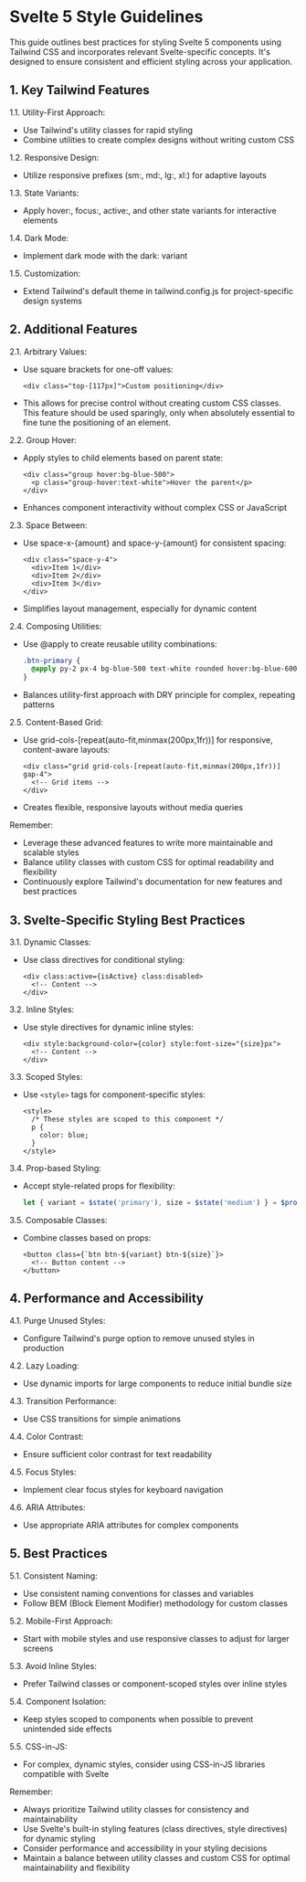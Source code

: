 # Svelte 5 Style Guidelines

This guide outlines best practices for styling Svelte 5 components using Tailwind CSS and incorporates relevant Svelte-specific concepts. It's designed to ensure consistent and efficient styling across your application.

## 1. Key Tailwind Features

1.1. Utility-First Approach:
- Use Tailwind's utility classes for rapid styling
- Combine utilities to create complex designs without writing custom CSS

1.2. Responsive Design:
- Utilize responsive prefixes (sm:, md:, lg:, xl:) for adaptive layouts

1.3. State Variants:
- Apply hover:, focus:, active:, and other state variants for interactive elements

1.4. Dark Mode:
- Implement dark mode with the dark: variant

1.5. Customization:
- Extend Tailwind's default theme in tailwind.config.js for project-specific design systems

## 2. Additional Features

2.1. Arbitrary Values:
- Use square brackets for one-off values:
  ```svelte
  <div class="top-[117px]">Custom positioning</div>
  ```
- This allows for precise control without creating custom CSS classes. This feature should be used sparingly, only when absolutely essential to fine tune the positioning of an element.

2.2. Group Hover:
- Apply styles to child elements based on parent state:
  ```svelte
  <div class="group hover:bg-blue-500">
    <p class="group-hover:text-white">Hover the parent</p>
  </div>
  ```
- Enhances component interactivity without complex CSS or JavaScript

2.3. Space Between:
- Use space-x-{amount} and space-y-{amount} for consistent spacing:
  ```svelte
  <div class="space-y-4">
    <div>Item 1</div>
    <div>Item 2</div>
    <div>Item 3</div>
  </div>
  ```
- Simplifies layout management, especially for dynamic content

2.4. Composing Utilities:
- Use @apply to create reusable utility combinations:
  ```css
  .btn-primary {
    @apply py-2 px-4 bg-blue-500 text-white rounded hover:bg-blue-600 transition duration-200;
  }
  ```
- Balances utility-first approach with DRY principle for complex, repeating patterns

2.5. Content-Based Grid:
- Use grid-cols-[repeat(auto-fit,minmax(200px,1fr))] for responsive, content-aware layouts:
  ```svelte
  <div class="grid grid-cols-[repeat(auto-fit,minmax(200px,1fr))] gap-4">
    <!-- Grid items -->
  </div>
  ```
- Creates flexible, responsive layouts without media queries

Remember:
- Leverage these advanced features to write more maintainable and scalable styles
- Balance utility classes with custom CSS for optimal readability and flexibility
- Continuously explore Tailwind's documentation for new features and best practices

## 3. Svelte-Specific Styling Best Practices

3.1. Dynamic Classes:
- Use class directives for conditional styling:
  ```svelte
  <div class:active={isActive} class:disabled>
    <!-- Content -->
  </div>
  ```

3.2. Inline Styles:
- Use style directives for dynamic inline styles:
  ```svelte
  <div style:background-color={color} style:font-size="{size}px">
    <!-- Content -->
  </div>
  ```

3.3. Scoped Styles:
- Use `<style>` tags for component-specific styles:
  ```svelte
  <style>
    /* These styles are scoped to this component */
    p {
      color: blue;
    }
  </style>
  ```

3.4. Prop-based Styling:
- Accept style-related props for flexibility:
  ```javascript
  let { variant = $state('primary'), size = $state('medium') } = $props();
  ```

3.5. Composable Classes:
- Combine classes based on props:
  ```svelte
  <button class={`btn btn-${variant} btn-${size}`}>
    <!-- Button content -->
  </button>
  ```

## 4. Performance and Accessibility

4.1. Purge Unused Styles:
- Configure Tailwind's purge option to remove unused styles in production

4.2. Lazy Loading:
- Use dynamic imports for large components to reduce initial bundle size

4.3. Transition Performance:
- Use CSS transitions for simple animations

4.4. Color Contrast:
- Ensure sufficient color contrast for text readability

4.5. Focus Styles:
- Implement clear focus styles for keyboard navigation

4.6. ARIA Attributes:
- Use appropriate ARIA attributes for complex components

## 5. Best Practices

5.1. Consistent Naming:
- Use consistent naming conventions for classes and variables
- Follow BEM (Block Element Modifier) methodology for custom classes

5.2. Mobile-First Approach:
- Start with mobile styles and use responsive classes to adjust for larger screens

5.3. Avoid Inline Styles:
- Prefer Tailwind classes or component-scoped styles over inline styles

5.4. Component Isolation:
- Keep styles scoped to components when possible to prevent unintended side effects

5.5. CSS-in-JS:
- For complex, dynamic styles, consider using CSS-in-JS libraries compatible with Svelte

Remember: 
- Always prioritize Tailwind utility classes for consistency and maintainability
- Use Svelte's built-in styling features (class directives, style directives) for dynamic styling
- Consider performance and accessibility in your styling decisions
- Maintain a balance between utility classes and custom CSS for optimal maintainability and flexibility

